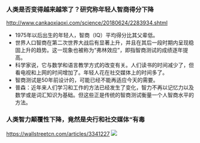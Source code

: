 ### 人类是否变得越来越笨了？研究称年轻人智商得分下降
http://www.cankaoxiaoxi.com/science/20180624/2283934.shtml
- 1975年以后出生的年轻人，智商（IQ）平均得分比其父辈低。
- 世界人口智商在第二次世界大战后有显著上升，并且在其后一段时期内呈现稳固上升的趋势。这一现象也被称为“弗林效应”，即指智商测试的成绩逐年提高。
- 科学家说，它与数学和语言教学方式的改变有关。人们读书的时间减少了，但看电视和上网的时间增加了。年轻人花在社交媒体上的时间多了。
- 智商测试是50年前设计的，可能已经不能再适应今天的需要。
- 普森：近年来人们学习和工作的方法已经发生了变化，智力不再以记忆力以及数学或是词汇知识为基础。但这些正是传统的智商测试衡量一个人智商水平的方法。
### 人类智力颠覆性下降，竟然是央行和社交媒体“有毒
https://wallstreetcn.com/articles/3341227
![](https://wpimg.wallstcn.com/1b4ead03-8bf8-4dc5-b965-eeff6bd0c4b8.jpg)